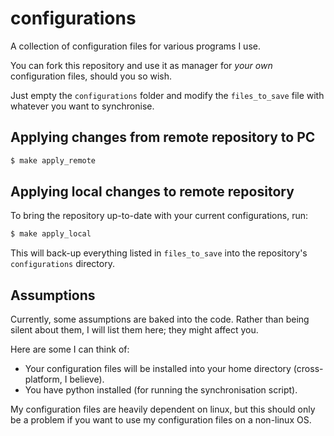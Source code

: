 # configurations

A collection of configuration files for various programs I use.

You can fork this repository and use it as manager for _your own_ configuration files, should you so wish.

Just empty the `configurations` folder and modify the `files_to_save` file with whatever you want to synchronise.

## Applying changes from remote repository to PC

```bash
$ make apply_remote
```

## Applying local changes to remote repository

To bring the repository up-to-date with your current configurations, run:

```bash
$ make apply_local
```

This will back-up everything listed in `files_to_save` into the repository's `configurations` directory.

## Assumptions

Currently, some assumptions are baked into the code. Rather than being silent about them, I will list them here; they might affect you.

Here are some I can think of:

* Your configuration files will be installed into your home directory (cross-platform, I believe).
* You have python installed (for running the synchronisation script).

My configuration files are heavily dependent on linux, but this should only be a problem if you want to use my configuration files on a non-linux OS.
